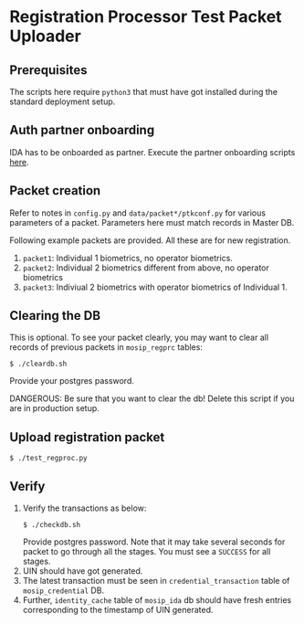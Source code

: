 # Registration Processor Test Packet Uploader 

## Prerequisites

The scripts here require `python3` that must have got installed during the standard deployment setup.

## Auth partner onboarding
IDA has to be onboarded as partner. Execute the partner onboarding scripts [here](../../utils/onboard/partner/). 

## Packet creation

Refer to notes in `config.py` and `data/packet*/ptkconf.py` for various parameters of a packet.  Parameters here must match records in Master DB.

Following example packets are provided.  All these are for new registration.
1. `packet1`: Individual 1 biometrics, no operator biometrics.
1. `packet2`: Individual 2 biometrics different from above, no operator biometrics
1. `packet3`: Indiviual 2 biometrics with operator biometrics of Individual 1. 

## Clearing the DB
This is optional.  To see your packet clearly, you may want to clear all records of previous packets in `mosip_regprc` tables:

```
$ ./cleardb.sh
```
Provide your postgres password.

DANGEROUS: Be sure that you want to clear the db!  Delete this script if you are in production setup.

## Upload registration packet

```
$ ./test_regproc.py
```

## Verify
1. Verify the transactions as below:
    ```
    $ ./checkdb.sh
    ```
    Provide postgres password.  Note that it may take several seconds for packet to go through all the stages.  You must see a `SUCCESS` for all stages. 
1. UIN should have got generated.
1. The latest transaction must be seen in  `credential_transaction` table of `mosip_credential` DB.
1. Further, `identity_cache` table of `mosip_ida` db should have fresh entries corresponding to the timestamp of UIN generated. 
